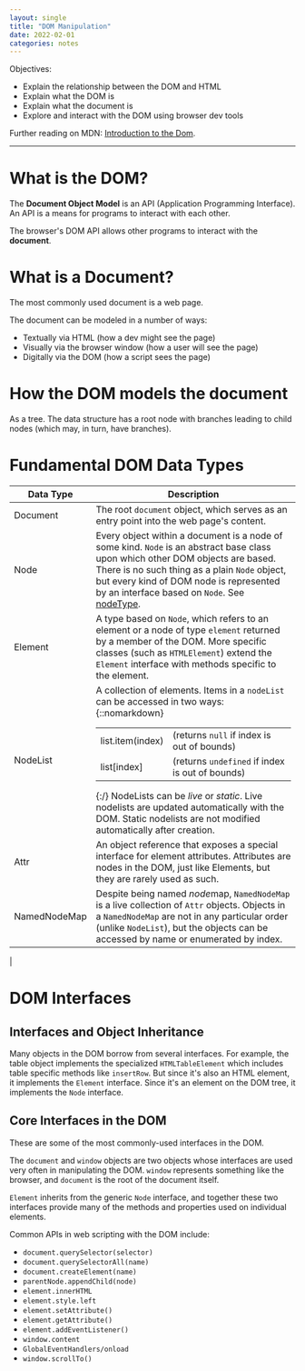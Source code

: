 ```yaml
---
layout: single
title: "DOM Manipulation"
date: 2022-02-01
categories: notes
---
```


Objectives:
 - Explain the relationship between the DOM and HTML
 - Explain what the DOM is
 - Explain what the document is
 - Explore and interact with the DOM using browser dev tools

Further reading on MDN: [Introduction to the Dom](https://developer.mozilla.org/en-US/docs/Web/API/Document_Object_Model/Introduction).

<hr>

# What is the DOM?

The **Document Object Model** is an API (Application Programming Interface). An API is a means for programs to interact with each other.

The browser's DOM API allows other programs to interact with the **document**.

# What is a Document?

The most commonly used document is a web page.

The document can be modeled in a number of ways:
 - Textually via HTML (how a dev might see the page)
 - Visually via the browser window (how a user will see the page)
 - Digitally via the DOM (how a script sees the page)

# How the DOM models the document

As a tree. The data structure has a root node with branches leading to child nodes (which may, in turn, have branches).

# Fundamental DOM Data Types

| Data Type | Description |
| --- | --- |
| Document | The root `document` object, which serves as an entry point into the web page's content. |
| Node | Every object within a document is a node of some kind. `Node` is an abstract base class upon which other DOM objects are based. There is no such thing as a plain `Node` object, but every kind of DOM node is represented by an interface based on `Node`. See [nodeType](https://developer.mozilla.org/en-US/docs/Web/API/Node/nodeType). |
| Element | A type based on `Node`, which refers to an element or a node of type `element` returned by a member of the DOM. More specific classes (such as `HTMLElement`) extend the `Element` interface with methods specific to the element. |
| NodeList | A collection of elements. Items in a `nodeList` can be accessed in two ways: {::nomarkdown}<table><tr><td>list.item(index)</td><td>(returns `null` if index is out of bounds)</td></tr><tr><td>list\[index]</td><td>(returns `undefined` if index is out of bounds)</td></tr></table>{:/} NodeLists can be _live_ or _static_. Live nodelists are updated automatically with the DOM. Static nodelists are not modified automatically after creation. |
| Attr | An object reference that exposes a special interface for element attributes. Attributes are nodes in the DOM, just like Elements, but they are rarely used as such. |
| NamedNodeMap | Despite being named *node*map, `NamedNodeMap` is a live collection of `Attr` objects. Objects in a `NamedNodeMap` are not in any particular order (unlike `NodeList`), but the objects can be accessed by name or enumerated by index. |
|

# DOM Interfaces

## Interfaces and Object Inheritance

Many objects in the DOM borrow from several interfaces. For example, the table object implements the specialized `HTMLTableElement` which includes table specific methods like `insertRow`. But since it's also an HTML element, it implements the `Element` interface. Since it's an element on the DOM tree, it implements the `Node` interface.

## Core Interfaces in the DOM

These are some of the most commonly-used interfaces in the DOM.

The `document` and `window` objects are two objects whose interfaces are used very often in manipulating the DOM. `window` represents something like the browser, and `document` is the root of the document itself.

`Element` inherits from the generic `Node` interface, and together these two interfaces provide many of the methods and properties used on individual elements.

Common APIs in web scripting with the DOM include:
 - `document.querySelector(selector)`
 - `document.querySelectorAll(name)`
 - `document.createElement(name)`
 - `parentNode.appendChild(node)`
 - `element.innerHTML`
 - `element.style.left`
 - `element.setAttribute()`
 - `element.getAttribute()`
 - `element.addEventListener()`
 - `window.content`
 - `GlobalEventHandlers/onload`
 - `window.scrollTo()`